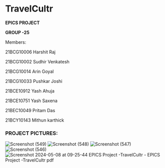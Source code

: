 # TravelCultr

**EPICS PROJECT**

**GROUP -25**

Members:

21BCG10006 Harshit Raj

21BCG10002 Sudhir Venkatesh

21BCG10014 Arin Goyal

21BCG10033 Pushkar Joshi

21BCE10912 Yash Ahuja

21BCE10751 Yash Saxena

21BEC10049 Pritam Das

21BCY10143 Mithun karthick

### PROJECT PICTURES:
![Screenshot (549)](https://github.com/Harshit-Raj-14/TravelCultr/assets/98808802/b21af84c-f672-4678-ae39-6aada1fbca66)
![Screenshot (548)](https://github.com/Harshit-Raj-14/TravelCultr/assets/98808802/259774c9-1646-4e08-bea0-0f044f9eb58e)
![Screenshot (547)](https://github.com/Harshit-Raj-14/TravelCultr/assets/98808802/0aa3a17c-3c02-45cc-86dc-60f796e8d87b)
![Screenshot (546)](https://github.com/Harshit-Raj-14/TravelCultr/assets/98808802/0042d010-b85a-4076-88f0-3451e2b40ffb)
![Screenshot 2024-05-08 at 09-25-44 EPICS Project -TravelCultr - EPICS Project -TravelCultr pdf](https://github.com/Harshit-Raj-14/TravelCultr/assets/98808802/64629c4a-f591-432f-b121-9078c2100bb3)
